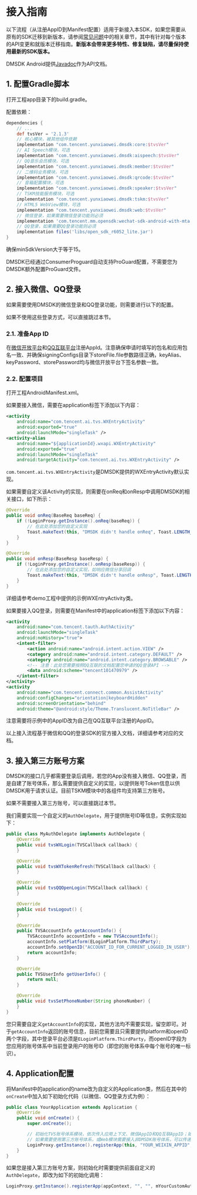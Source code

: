 # 接入指南

以下流程（从注册AppID到Manifest配置）适用于新接入本SDK，如果您需要从原有的SDK迁移到新版本，请参阅[常见问题](常见问题.md)中的相关章节，其中有针对每个版本的API变更和就版本迁移指南。**新版本会带来更多特性、修复缺陷，请尽量保持使用最新的SDK版本。**

DMSDK Android提供[Javadoc](https://tencentdingdang.github.io/dmsdk/android/2.1.3/javadoc/index.html)作为API文档。

## 1. 配置Gradle脚本

打开工程app目录下的build.gradle。

配置依赖：

```groovy
dependencies {
    // ...
    def tvsVer = '2.1.3'
    // 核心模块，被其他组件依赖
    implementation "com.tencent.yunxiaowei.dmsdk:core:$tvsVer"
    // AI Speech模块，可选
    implementation "com.tencent.yunxiaowei.dmsdk:aispeech:$tvsVer"
    // QQ音乐会员模块，可选
    implementation "com.tencent.yunxiaowei.dmsdk:member:$tvsVer"
    // 二维码业务模块，可选
    implementation "com.tencent.yunxiaowei.dmsdk:qrcode:$tvsVer"
    // 音箱配置模块，可选
    implementation "com.tencent.yunxiaowei.dmsdk:speaker:$tvsVer"
    // TSKM技能服务模块，可选
    implementation "com.tencent.yunxiaowei.dmsdk:tskm:$tvsVer"
    // HTML5 WebView模块，可选
    implementation "com.tencent.yunxiaowei.dmsdk:web:$tvsVer"
    // 微信登录，如果需要微信登录功能则必须
    implementation 'com.tencent.mm.opensdk:wechat-sdk-android-with-mta:5.4.0'
    // QQ登录，如果需要QQ登录功能则必须
    implementation files('libs/open_sdk_r6052_lite.jar')
}
```

确保minSdkVersion大于等于15。

DMSDK已经通过ConsumerProguard自动支持ProGuard配置，不需要您为DMSDK额外配置ProGuard文件。

## 2. 接入微信、QQ登录

如果需要使用DMSDK的微信登录和QQ登录功能，则需要进行以下的配置。

如果不使用这些登录方式，可以直接跳过本节。

### 2.1. 准备App ID

在[微信开放平台](https://open.weixin.qq.com/)和[QQ互联平台](https://connect.qq.com/index.html)注册AppId。注意确保申请时填写的包名和应用包名一致、并确保signingConfigs目录下storeFile.file参数路径正确，keyAlias、keyPassword、storePassword均与微信开放平台下签名参数一致。

### 2.2. 配置项目

打开工程AndroidManifest.xml。

如果要接入微信，需要在application标签下添加以下内容：

```xml
<activity
    android:name="com.tencent.ai.tvs.WXEntryActivity"
    android:exported="true"
    android:launchMode="singleTask" />
<activity-alias
    android:name="${applicationId}.wxapi.WXEntryActivity"
    android:exported="true"
    android:launchMode="singleTask"
    android:targetActivity="com.tencent.ai.tvs.WXEntryActivity" />
```

`com.tencent.ai.tvs.WXEntryActivity`是DMSDK提供的WXEntryActivity默认实现。

如果需要自定义该Activity的实现，则需要在onReq和onResp中调用DMSDK的相关接口，如下所示：

```java
@Override
public void onReq(BaseReq baseReq) {
    if (!LoginProxy.getInstance().onReq(baseReq)) {
        // 在此处添加您的自定义实现
        Toast.makeText(this, "DMSDK didn't handle onReq", Toast.LENGTH_SHORT).show();
    }
}

@Override
public void onResp(BaseResp baseResp) {
    if (!LoginProxy.getInstance().onResp(baseResp)) {
        // 在此处添加您的自定义实现，如响应微信分享回调
        Toast.makeText(this, "DMSDK didn't handle onResp", Toast.LENGTH_SHORT).show();
    }
}
```

详细请参考demo工程中提供的示例WXEntryActivity类。

如果要接入QQ登录，则需要在Manifest中的application标签下添加以下内容：

```xml
<activity
    android:name="com.tencent.tauth.AuthActivity"
    android:launchMode="singleTask"
    android:noHistory="true">
    <intent-filter>
        <action android:name="android.intent.action.VIEW" />
        <category android:name="android.intent.category.DEFAULT" />
        <category android:name="android.intent.category.BROWSABLE" />
        <!-- 注意：此处您需要按照QQ互联的文档配置您申请的QQ登录API -->
        <data android:scheme="tencent101470979" />
    </intent-filter>
</activity>
<activity
    android:name="com.tencent.connect.common.AssistActivity"
    android:configChanges="orientation|keyboardHidden"
    android:screenOrientation="behind"
    android:theme="@android:style/Theme.Translucent.NoTitleBar" />
```

注意需要将示例中的AppID改为自己在QQ互联平台注册的AppID。

以上接入流程基于微信和QQ的登录SDK的官方接入文档，详细请参考对应的文档。

## 3. 接入第三方账号方案

DMSDK的接口几乎都需要登录后调用，若您的App没有接入微信、QQ登录，而是自建了账号体系，那么需要提供自定义的实现，以提供账号Token信息以供DMSDK用于请求认证。目前TSKM模块中的各组件均支持第三方账号。

如果不需要接入第三方账号，可以直接跳过本节。

我们需要实现一个自定义的`AuthDelegate`，用于提供账号ID等信息，实例实现如下：

```java
public class MyAuthDelegate implements AuthDelegate {
    @Override
    public void tvsWXLogin(TVSCallback callback) {
    }

    @Override
    public void tvsWXTokenRefresh(TVSCallback callback) {
    }

    @Override
    public void tvsQQOpenLogin(TVSCallback callback) {
    }

    @Override
    public void tvsLogout() {
    }

    @Override
    public TVSAccountInfo getAccountInfo() {
        TVSAccountInfo accountInfo = new TVSAccountInfo();
        accountInfo.setPlatform(ELoginPlatform.ThirdParty);
        accountInfo.setOpenID("ACCOUNT_ID_FOR_CURRENT_LOGGED_IN_USER");
        return accountInfo;
    }

    @Override
    public TVSUserInfo getUserInfo() {
        return null;
    }

    @Override
    public void tvsSetPhoneNumber(String phoneNumber) {
    }
}
```

您只需要自定义`getAccountInfo`的实现，其他方法均不需要实现，留空即可。对于`getAccountInfo`返回的账号信息，目前您需要且只需要提供platform和openID两个字段，其中登录平台必须是`ELoginPlatform.ThirdParty`，而openID字段为您应用的账号体系中当前登录用户的账号ID（即您的账号体系中每个账号的唯一标识）。

## 4. Application配置

将Manifest中的application的name改为自定义的Application类，然后在其中的`onCreate`中加入如下初始化代码（以微信、QQ登录方式为例）：

```java
public class YourApplication extends Application {
    @Override
    public void onCreate() {
        super.onCreate();

        // 初始化TVS账号体系模块，依次传入应用上下文、微信AppID和QQ互联AppID；如果只需要支持一种登录平台，则另一个平台的AppID直接传入空字符串即可
        // 如果需要使用第三方账号体系，或Web模块需要接入非DMSDK账号体系，可以传递到第四个参数，TVSWeb的init方法已经被废弃
        LoginProxy.getInstance().registerApp(this, "YOUR_WEIXIN_APPID", "YOUR_QQ_OPEN_APPID");
    }
}
```

如果您是接入第三方账号方案，则初始化时需要提供前面自定义的`AuthDelegate`，即改为如下的初始化调用：

```java
LoginProxy.getInstance().registerApp(appContext, "", "", mYourCustomAuthDelegate);
```

